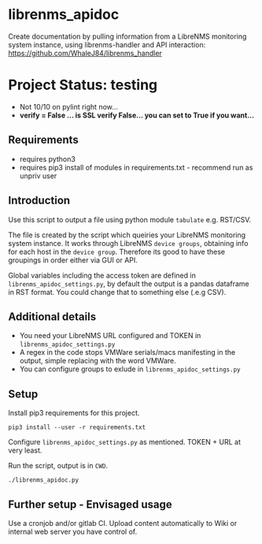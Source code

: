 # librenms_apidoc
Create documentation by pulling information from a LibreNMS monitoring system instance, using librenms-handler and API interaction: https://github.com/WhaleJ84/librenms_handler

<h1>Project Status: testing</h1>

- Not 10/10 on pylint right now...
- <b>verify = False ... is SSL verify False... you can set to True if you want...</b>

<h2>Requirements</h2>

- requires python3
- requires pip3 install of modules in requirements.txt - recommend run as unpriv user

<h2>Introduction</h2>

Use this script to output a file using python module `tabulate` e.g. RST/CSV. 

The file is created by the script which queiries your LibreNMS monitoring system instance. It works through LibreNMS `device groups`, obtaining info for each host in the `device group`. Therefore its good to have these groupings in order either via GUI or API.

Global variables including the access token are defined in `librenms_apidoc_settings.py`, by default the output is a pandas dataframe in RST format. You could change that to something else (.e.g CSV).

<h2>Additional details</h2>

- You need your LibreNMS URL configured and TOKEN in `librenms_apidoc_settings.py`
- A regex in the code stops VMWare serials/macs manifesting in the output, simple replacing with the word VMWare.
- You can configure groups to exlude in `librenms_apidoc_settings.py`


<h2>Setup</h2>

Install pip3 requirements for this project.

`pip3 install --user -r requirements.txt`

Configure `librenms_apidoc_settings.py` as mentioned. TOKEN + URL at very least.

Run the script, output is in `CWD`.

`./librenms_apidoc.py`

<h2>Further setup - Envisaged usage</h2>

Use a cronjob and/or gitlab CI. Upload content automatically to Wiki or internal web server you have control of.
